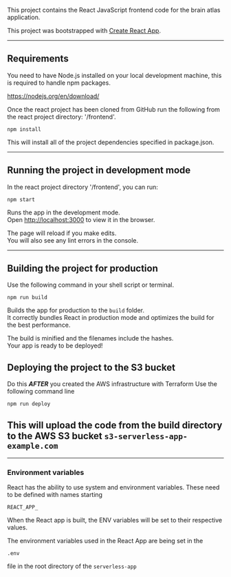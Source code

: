 This project contains the React JavaScript frontend code for the brain atlas application.

This project was bootstrapped with [Create React App](https://github.com/facebook/create-react-app).

---

## Requirements

You need to have Node.js installed on your local development machine, this is required to handle npm packages.

https://nodejs.org/en/download/

Once the react project has been cloned from GitHub run the following from the react project directory: '/frontend'.

```shell script
npm install
```

This will install all of the project dependencies specified in package.json.

---

## Running the project in development mode

In the react project directory '/frontend', you can run:

```shell script
npm start
```

Runs the app in the development mode.<br />
Open [http://localhost:3000](http://localhost:3000) to view it in the browser.

The page will reload if you make edits.<br />
You will also see any lint errors in the console.

---

## Building the project for production
Use the following command in your shell script or terminal. 

```
npm run build
```

Builds the app for production to the `build` folder.<br />
It correctly bundles React in production mode and optimizes the build for the best performance.

The build is minified and the filenames include the hashes.<br />
Your app is ready to be deployed!

## Deploying the project to the S3 bucket
Do this ***AFTER*** you created the AWS infrastructure with Terraform
Use the following command line 
```
npm run deploy
```
This will upload the code from the build directory to the AWS S3 bucket ```s3-serverless-app-example.com``` 
---

---

### Environment variables
React has the ability to use system and environment variables. These need to be defined with names starting
```
REACT_APP_
```
When the React app is built, the ENV variables will be set to their respective values. 

The environment variables used in the React App are being set in the 
```
.env
```
file in the root directory of the ```serverless-app```


